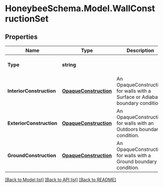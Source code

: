 
# HoneybeeSchema.Model.WallConstructionSet

## Properties

Name | Type | Description | Notes
------------ | ------------- | ------------- | -------------
**Type** | **string** |  | [optional] [readonly] [default to "WallConstructionSet"]
**InteriorConstruction** | [**OpaqueConstruction**](OpaqueConstruction.md) | An OpaqueConstruction for walls with a Surface or Adiabatic boundary condition. | [optional] 
**ExteriorConstruction** | [**OpaqueConstruction**](OpaqueConstruction.md) | An OpaqueConstruction for walls with an Outdoors boundary condition. | [optional] 
**GroundConstruction** | [**OpaqueConstruction**](OpaqueConstruction.md) | An OpaqueConstruction for walls with a Ground boundary condition. | [optional] 

[[Back to Model list]](../README.md#documentation-for-models)
[[Back to API list]](../README.md#documentation-for-api-endpoints)
[[Back to README]](../README.md)

